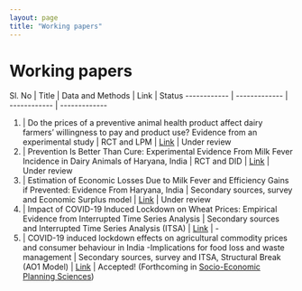 ```yaml
---
layout: page
title: "Working papers"
---
```

# Working papers #

Sl. No | Title | Data and Methods | Link | Status
------------ | ------------- | ------------ | -------------
1. | Do the prices of a preventive animal health product affect dairy farmers’ willingness to pay and product use? Evidence from an experimental study | RCT and LPM | [Link](https://www.researchsquare.com/article/rs-731711/v1) | Under review
2. | Prevention Is Better Than Cure: Experimental Evidence From Milk Fever Incidence in Dairy Animals of Haryana, India | RCT and DID | [Link](https://papers.ssrn.com/sol3/papers.cfm?abstract_id=3851561) | Under review
3. | Estimation of Economic Losses Due to Milk Fever and Efficiency Gains if Prevented: Evidence From Haryana, India | Secondary sources, survey and Economic Surplus model | [Link](https://papers.ssrn.com/sol3/papers.cfm?abstract_id=3851567) | Under review
4. | Impact of COVID-19 Induced Lockdown on Wheat Prices: Empirical Evidence from Interrupted Time Series Analysis | Secondary sources and Interrupted Time Series Analysis (ITSA) | [Link](https://papers.ssrn.com/sol3/papers.cfm?abstract_id=3755377) | -
5. | COVID-19 induced lockdown effects on agricultural commodity prices and consumer behaviour in India -Implications for food loss and waste management | Secondary sources, survey and ITSA, Structural Break (AO1 Model) | [Link](https://papers.ssrn.com/sol3/papers.cfm?abstract_id=3680634) | Accepted! (Forthcoming in [Socio-Economic Planning Sciences](https://www.journals.elsevier.com/socio-economic-planning-sciences))
